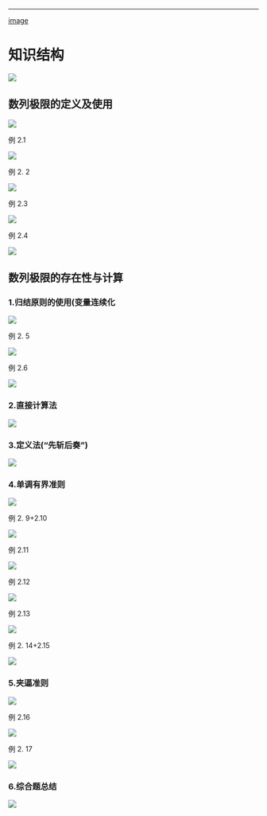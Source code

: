 ---

[image](https://s3.us-west-2.amazonaws.com/secure.notion-static.com/6cbce824-1f9f-434a-8dae-8b7b86711a98/%E7%AC%AC%E4%BA%8C%E8%AE%B2_%E6%95%B0%E5%88%97%E6%9E%81%E9%99%90.pdf?X-Amz-Algorithm=AWS4-HMAC-SHA256&X-Amz-Content-Sha256=UNSIGNED-PAYLOAD&X-Amz-Credential=AKIAT73L2G45EIPT3X45%2F20231011%2Fus-west-2%2Fs3%2Faws4_request&X-Amz-Date=20231011T034626Z&X-Amz-Expires=3600&X-Amz-Signature=887ee147767a0ce79ff5656970683c99941467c9bfa6fb6fd532375c031cf0f7&X-Amz-SignedHeaders=host&x-id=GetObject)

# 知识结构

![](https://bu.dusays.com/2023/08/22/64e4a389849dd.png)

## 数列极限的定义及使用

![](https://bu.dusays.com/2023/08/22/64e49fa06fcb2.png)

例 2.1

![](https://bu.dusays.com/2023/08/22/64e49fa1d9df5.png)

例 2. 2

![](https://bu.dusays.com/2023/08/22/64e49fa33a8b5.png)

例 2.3

![](https://bu.dusays.com/2023/08/22/64e49fa4b89ad.png)

例 2.4

![](https://bu.dusays.com/2023/08/22/64e49fa65d094.png)

## 数列极限的存在性与计算

### 1.归结原则的使用(变量连续化

![](https://bu.dusays.com/2023/08/22/64e49fa7ebec0.png)

例 2. 5

![](https://bu.dusays.com/2023/08/22/64e49fa9b86e4.png)

例 2.6

![](https://bu.dusays.com/2023/08/22/64e49fabdb520.png)

### 2.直接计算法

![](https://bu.dusays.com/2023/08/22/64e49fad7d971.png)

### 3.定义法(“先斩后奏”)

![](https://bu.dusays.com/2023/08/22/64e49fafb06bb.png)

### 4.单调有界准则

![](https://bu.dusays.com/2023/08/22/64e49fb185802.png)

例 2. 9+2.10

![](https://bu.dusays.com/2023/08/22/64e49fb372591.png)

例 2.11

![](https://bu.dusays.com/2023/08/22/64e49fb519e60.png)

例 2.12

![](https://bu.dusays.com/2023/08/22/64e49fb74018f.png)

例 2.13

![](https://bu.dusays.com/2023/08/22/64e49fb95c0cd.png)

例 2. 14+2.15

![](https://bu.dusays.com/2023/08/22/64e49fbd2359e.png)

### 5.夹逼准则

![](https://bu.dusays.com/2023/08/22/64e49fbf1d58f.png)

例 2.16

![](https://bu.dusays.com/2023/08/22/64e49fc0db653.png)

例 2. 17

![](https://bu.dusays.com/2023/08/22/64e49fc2df63d.png)

### 6.综合题总结

![](https://bu.dusays.com/2023/08/22/64e49fc494f90.png)
